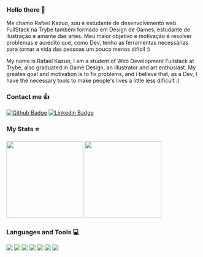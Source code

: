 ### Hello there 👋

Me chamo Rafael Kazuo, sou e estudante de desenvolvimento web FullStack na Trybe também formado em Design de Games, estudante de ilustração e amante das artes.
Meu maior objetivo e motivação é resolver problemas e acredito que, como Dev, tenho as ferramentas necessárias para tornar a vida das pessoas um pouco menos difícil :)

My name is Rafael Kazuo, I am a student of Web Development Fullstack at Trybe, also graduated in Game Design, an illustrator and art enthusiast.
My greates goal and motivation is to fix problems, and i believe that, as a Dev, I have the necessary tools to make people's lives a little less dificult :)

### Contact me 👍

[![Github Badge](https://img.shields.io/badge/-Github-000?style=for-the-badge&logo=Github&logoColor=white&link=https://github.com/kazuo-abduch)](https://github.com/kazuo-abduch) [![Linkedin Badge](https://img.shields.io/badge/-LinkedIn-blue?style=for-the-badge&logo=Linkedin&logoColor=white&link=https://www.linkedin.com/in/kazuo-abduch/)]( https://www.linkedin.com/in/kazuo-abduch/)

### My Stats ⭐

<div>
  <img height=200em src="https://github-readme-stats.vercel.app/api?username=kazuo-abduch&show_icons=true&theme=dracula"/>
  <img height=200em src="https://github-readme-stats.vercel.app/api/top-langs/?username=kazuo-abduch&layout=compact&hide_borders=true&langs_count=7&theme=dracula"/>
</div>

### Languages and Tools 💻

<div style={ display: flex }>
  <img src="https://img.shields.io/badge/HTML5-E34F26?style=for-the-badge&logo=html5&logoColor=white">
  <img src="https://img.shields.io/badge/CSS3-1572B6?style=for-the-badge&logo=css3&logoColor=white">
  <img src="https://img.shields.io/badge/JavaScript-323330?style=for-the-badge&logo=javascript&logoColor=F7DF1E">
  <img src="https://img.shields.io/badge/React-20232A?style=for-the-badge&logo=react&logoColor=61DAFB">
  <img src="https://img.shields.io/badge/Redux-593D88?style=for-the-badge&logo=redux&logoColor=white">
  <img src="https://img.shields.io/badge/MySQL-00000F?style=for-the-badge&logo=mysql&logoColor=white">
  <img src="https://img.shields.io/badge/Node.js-43853D?style=for-the-badge&logo=node.js&logoColor=white">
</div>



<!--
**kazuo-abduch/kazuo-abduch** is a ✨ _special_ ✨ repository because its `README.md` (this file) appears on your GitHub profile.

Here are some ideas to get you started:

- 🔭 I’m currently working on ...
- 🌱 I’m currently learning ...
- 👯 I’m looking to collaborate on ...
- 🤔 I’m looking for help with ...
- 💬 Ask me about ...
- 📫 How to reach me: ...
- 😄 Pronouns: ...
- ⚡ Fun fact: ...
-->
